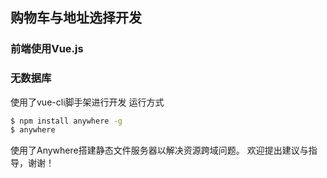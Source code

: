## 购物车与地址选择开发
### 前端使用Vue.js
### 无数据库
使用了vue-cli脚手架进行开发
运行方式
```bash
$ npm install anywhere -g
$ anywhere
```
使用了Anywhere搭建静态文件服务器以解决资源跨域问题。
欢迎提出建议与指导，谢谢！

